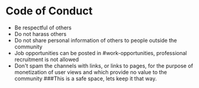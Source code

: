 # Code of Conduct

- Be respectful of others
- Do not harass others
- Do not share personal information of others to people outside the community
- Job opportunities can be posted in #work-opportunities, professional recruitment is not allowed
- Don't spam the channels with links, or links to pages, for the purpose of monetization of user views and which provide no value to the community
###This is a safe space, lets keep it that way.

